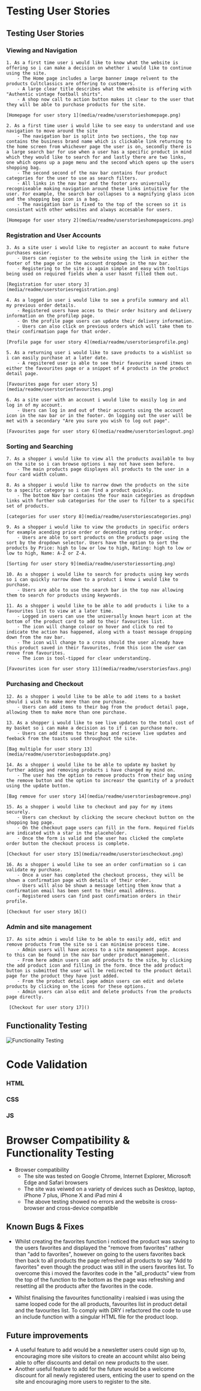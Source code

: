 # Testing User Stories
## Testing User Stories

### Viewing and Navigation
    1. As a first time user i would like to know what the website is offering so i can make a decision on whether i would like to continue using the site.
        - The Home page includes a large banner image relvent to the products Cultclassics are offering to customers. 
        - A large clear title describes what the website is offering with "Authentic vintage football shirts".
        - A shop now call to action button makes it clear to the user that they will be able to purchase products for the site. 

    [Homepage for user story 1](media/readme/userstorieshomepage.png)

    2. As a first time user i would like to see easy to understand and use navigation to move around the site
        - The navigation bar is split into two sections, the top nav contains the business brand name which is clickable link returning to the home screen from whichever page the user is on, secondly there is a large search bar for use when a user has a specific product in mind which they would like to search for and lastly there are two links, one which opens up a page menu and the second which opens up the users shopping bag. 
        - The second second of the nav bar contains four product categories for the user to use as search filters. 
        - All links in the nav bar and the footer are universally recogniseable making navigation around these links intuitive for the user. For example, the search bar collapses to a magnifying glass icon and the shopping bag icon is a bag. 
        - The navigation bar is fixed to the top of the screen so it is consistant with other websites and always accesable for users. 
    
    [Homepage for user story 2](media/readme/userstorieshomepageicons.png)

### Registration and User Accounts 
    3. As a site user i would like to register an account to make future purchases easier.
        - Users can register to the website using the link in either the footer of the page or in the account dropdown in the nav bar. 
        - Registering to the site is again simple and easy with tooltips being used on required fields when a user hasnt filled them out. 
    
    [Registration for user story 3](media/readme/userstoriesregistration.png)

    4. As a logged in user i would like to see a profile summary and all my previous order details.
        - Registered users have acces to their order hsitory and delivery information on the profilep page. 
        - On the profile page users can update their delivery information.
        - Users can also click on previous orders which will take them to their confirmation page for that order.
    
    [Profile page for user story 4](media/readme/userstoriesprofile.png)

    5. As a returning user i would like to save products to a wishlist so i can easily purchase at a later date.
        - A regsitered user is able to see their favourite saved itmes on either the favourites page or a snippet of 4 products in the product detail page. 

    [Favourites page for user story 5](media/readme/userstoriesfavourites.png)

    6. As a site user with an account i would like to easily log in and log in of my account.
        - Users can log in and out of their accounts using the account icon in the nav bar or in the footer. On logging out the user will be met with a secondary "Are you sure you wish to log out page". 
    
    [Favourites page for user story 6](media/readme/userstorieslogout.png)

### Sorting and Searching 
    7. As a shopper i would like to view all the products available to buy on the site so i can browse options i may not have seen before.
        - The main products page displayes all products to the user in a four card width column. 
    
    8. As a shopper i would like to narrow down the products on the site to a specific category so i can find a product quickly.
        - The bottom Nav bar contains the four main categories as dropdown links with further sub categories for the user to filter to a specific set of products. 

    [categories for user story 8](media/readme/userstoriescategories.png)

    9. As a shopper i would like to view the products in specific orders for example acending price order or decending rating order.
        - Users are able to sort products on the products page using the sort by the dropdown selector. Users have the option to sort the products by Price: high to low or low to high, Rating: high to low or low to high, Name: A-Z or Z-A.

    [Sorting for user story 9](media/readme/userstoriessorting.png)

    10. As a shopper i would like to search for products using key words so i can quickly narrow down to a product i know i would like to purchase.
        - Users are able to use the search bar in the top nav allowing them to search for products using keywords.
    
    11. As a shopper i would like to be able to add products i like to a favourites list to view at a later time.
        - Logged in users can use the universally known heart icon at the bottom of the product card to add to their favourites list.
        - The icon will change colour on hover and click to red to indicate the action has happened, along with a toast message dropping down from the nav bar.
        - The icon will change to a cross should the user already have this product saved in their favourites, from this icon the user can reove from favourites.
        - The icon is tool-tipped for clear understanding. 

    [Favourites icon for user story 11](media/readme/userstoriesfavs.png)

### Purchasing and Checkout

    12. As a shopper i would like to be able to add items to a basket should i wish to make more than one purchase.
        - Users can add items to their bag from the product detail page, allowing them to make more than one purchase. 

    13. As a shopper i would like to see live updates to the total cost of my basket so i can make a decision as to if i can purchase more.
        - Users can add items to their bag and recieve live updates and feeback from the toasts used throughout the site. 
    
    [Bag multiple for user story 13](media/readme/userstoriesbagupdate.png)

    14. As a shopper i would like to be able to update my basket by further adding and removing products i have changed my mind on.
        - The user has the option to remove products from their bag using the remove button and the option to increasr the quantity of a product using the update button. 
    
    [Bag remove for user story 14](media/readme/userstoriesbagremove.png)

    15. As a shopper i would like to checkout and pay for my items securely.
        - Users can checkout by clicking the secure checkout button on the shopping bag page.
        - On the checkout page users can fill in the form. Required fields are indicated with a star in the placeholder.
        - Once the form is valid and the user has clicked the complete order button the checkout process is complete.
    
    [Checkout for user story 15](media/readme/userstoriescheckout.png)

    16. As a shopper i would like to see an order confirmation so i can validate my purchase.
        - Once a user has completed the checkout process, they will be shown a confirmation page with details of their order.
        - Users will also be shown a message letting them know that a confirmation email has been sent to their email address.
        - Registered users can find past confirmation orders in their profile.

    [Checkout for user story 16]()

### Admin and site management 

    17. As site admin i would like to be able to easily add, edit and remove products from the site so i can minimise process time.
        - Admin users will have access to a site management page. Access to this can be found in the nav bar under product management.
        - From here admin users can add products to the site, by clicking the add product icon and filling in the form. Once the add product button is submitted the user will be redirected to the product detail page for the product they have just added.
        - From the product detail page admin users can edit and delete products by clicking on the icons for these options.
        - Admin users can also edit and delete products from the products page directly.

     [Checkout for user story 17]()

## Functionality Testing 
![Functionality Testing](media/readme/cultclassicstests.png)

# Code Validation

### HTML 

### CSS

### JS

# Browser Compatibility & Functionality Testing

- Browser compatibility
    - The site was tested on Google Chrome, Internet Explorer, Microsoft Edge and Safari browsers
    - The site was veiwed on a variety of devices such as Desktop, laptop, iPhone 7 plus, iPhone X and iPad mini 4
    - The above testing showed no errors and the website is cross-browser and cross-device compatible


## Known Bugs & Fixes
- Whilst creating the favorites function i noticed the product was saving to the users favorites and displayed the "remove from favorites" rather than "add to favorites", however on going to the users favorites back then back to all products the page refreshed all products to say "Add to favorites" even though the product was still in the users favorites list. To overcome this i moved the favorites code in the "all_products" view from the top of the function to the bottom as the page was refreshing and resetting all the products after the favorites in the code. 

- Whilst finalising the favourites functionality i realsied i was using the same looped code for the all products, favourites list in product detail and the favourites list. To comply with DRY i refactored the code to use an include function with a singular HTML file for the product loop. 

## Future improvements
- A useful feature to add would be a newsletter users could sign up to, encouraging more site visitors to create an account whilst also being able to offer discounts and detail on new products to the user. 
- Another useful feature to add for the future would be a welcome discount for all newly registered users, enticing the user to spend on the site and encouraging more users to register to the site. 

